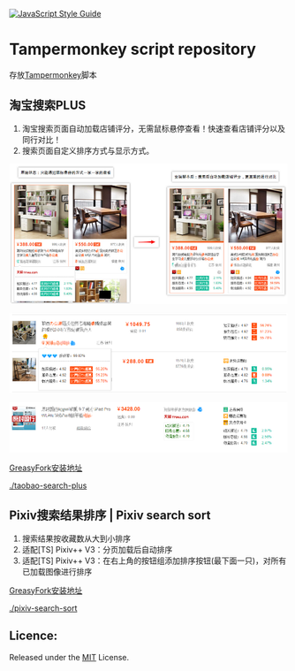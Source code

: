 [![JavaScript Style Guide](https://img.shields.io/badge/code_style-standard-brightgreen.svg)](https://standardjs.com)
# Tampermonkey script repository
存放[Tampermonkey]((http://tampermonkey.net/))脚本

## 淘宝搜索PLUS
1. 淘宝搜索页面自动加载店铺评分，无需鼠标悬停查看！快速查看店铺评分以及同行对比！
2. 搜索页面自定义排序方式与显示方式。

![安装脚本前后对比](./taobao-search-plus/img/taobao01.jpg)

![列表形01](./taobao-search-plus/img/taobao02.png)

![列表形02](./taobao-search-plus/img/taobao03.png)

[GreasyFork安装地址](https://greasyfork.org/zh-CN/scripts/32140-淘宝搜索plus-taobao-search-plus)

[./taobao-search-plus](./taobao-search-plus)

## Pixiv搜索结果排序 | Pixiv search sort
1. 搜索结果按收藏数从大到小排序
2. 适配[TS] Pixiv++ V3：分页加载后自动排序
3. 适配[TS] Pixiv++ V3：在右上角的按钮组添加排序按钮(最下面一只)，对所有已加载图像进行排序

[GreasyFork安装地址](https://greasyfork.org/zh-CN/scripts/32008-pixiv搜索结果排序-pixiv-search-sort)

[./pixiv-search-sort](./pixiv-search-sort)
## Licence:
Released under the [MIT](https://opensource.org/licenses/MIT) License.